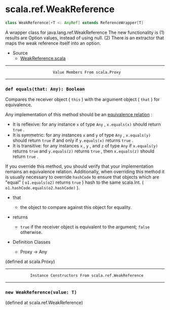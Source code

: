 
#                           scala.ref.WeakReference                           #

```scala
class WeakReference[+T <: AnyRef] extends ReferenceWrapper[T]
```

A wrapper class for java.lang.ref.WeakReference The new functionality is (1)
results are Option values, instead of using null. (2) There is an extractor that
maps the weak reference itself into an option.

* Source
  * [WeakReference.scala](https://github.com/scala/scala/tree/6d09a1ba5f/src/library/scala/ref/WeakReference.scala#L1)


--------------------------------------------------------------------------------
                         Value Members From scala.Proxy
--------------------------------------------------------------------------------


### `def equals(that: Any): Boolean`                                         ###

Compares the receiver object ( `this` ) with the argument object ( `that` ) for
equivalence.

Any implementation of this method should be an
[equivalence relation](http://en.wikipedia.org/wiki/Equivalence_relation) :

* It is reflexive: for any instance `x` of type `Any` , `x.equals(x)` should
   return `true` .
* It is symmetric: for any instances `x` and `y` of type `Any` , `x.equals(y)`
   should return `true` if and only if `y.equals(x)` returns `true` .
* It is transitive: for any instances `x` , `y` , and `z` of type `Any` if
    `x.equals(y)` returns `true` and `y.equals(z)` returns `true` , then
    `x.equals(z)` should return `true` .

If you override this method, you should verify that your implementation remains
an equivalence relation. Additionally, when overriding this method it is usually
necessary to override `hashCode` to ensure that objects which are "equal" (
 `o1.equals(o2)` returns `true` ) hash to the same scala.Int. (
 `o1.hashCode.equals(o2.hashCode)` ).

* that
  * the object to compare against this object for equality.
* returns
  * `true` if the receiver object is equivalent to the argument; `false`
    otherwise.

* Definition Classes
  * Proxy → Any

(defined at scala.Proxy)


--------------------------------------------------------------------------------
               Instance Constructors From scala.ref.WeakReference
--------------------------------------------------------------------------------


### `new WeakReference(value: T)`                                            ###
(defined at scala.ref.WeakReference)
